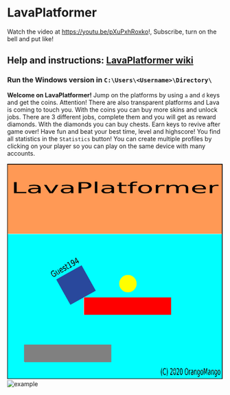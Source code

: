 # LavaPlatformer
Watch the video at https://youtu.be/pXuPxhRoxko!, Subscribe, turn on the bell and put like!
## Help and instructions: [LavaPlatformer wiki](https://github.com/OrangoMango/LavaPlatformer/wiki)
### Run the Windows version in `C:\Users\<Username>\Directory\`
**Welcome on LavaPlatformer!**
Jump on the platforms by using `a` and `d` keys and get the coins. Attention! There are also transparent platforms and Lava is coming to touch you. With the coins you can buy more skins and unlock jobs. There are 3 different jobs, complete them and you will get as reward diamonds. With the diamonds you can buy chests. Earn keys to revive after game over! Have fun and beat your best time, level and highscore! You find all statistics in the `Statistics` button! You can create multiple profiles by clicking on your player so you can play on the same device with many accounts.

![Image](Data/showupimage.gif) <br>
![example](https://user-images.githubusercontent.com/61402409/84525997-dab06f80-acdc-11ea-8e9e-70201fb354cd.jpg)
